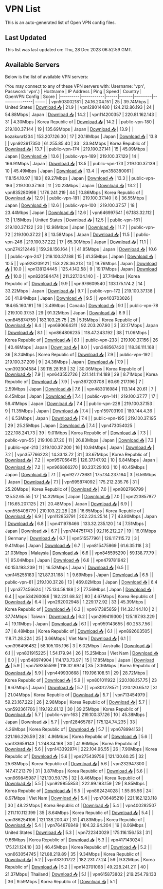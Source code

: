 # VPN List

This is an auto-generated list of Open VPN config files.

## Last Updated

This list was last updated on: Thu, 28 Dec 2023 06:52:59 GMT.

## Available Servers

Below is the list of available VPN servers:

(You may connect to any of these VPN servers with: Username: 'vpn', Password: 'vpn'.)
| Hostname | IP Address | Ping | Speed | Country | OpenVPN Config | Score |
|----------|------------|------|-------|---------|----------------| ----- |
| vpn503002181 | 24.16.204.151 | 25 | 39.74Mbps | United States | [Download 📥](./configs/server_0_US.ovpn) | 21.9 |
| vpn128014480 | 124.212.86.193 | 24 | 54.88Mbps | Japan | [Download 📥](./configs/server_1_JP.ovpn) | 14.2 |
| vpn114200357 | 220.81.162.143 | 31 | 4.30Mbps | Korea Republic of | [Download 📥](./configs/server_2_KR.ovpn) | 14.2 |
| public-vpn-180 | 219.100.37.144 | 19 | 135.69Mbps | Japan | [Download 📥](./configs/server_3_JP.ovpn) | 13.9 |
| kozakura1234 | 153.207.126.30 | 17 | 20.18Mbps | Japan | [Download 📥](./configs/server_4_JP.ovpn) | 13.8 |
| vpn923917350 | 61.255.85.40 | 33 | 33.94Mbps | Korea Republic of | [Download 📥](./configs/server_5_KR.ovpn) | 13.7 |
| public-vpn-174 | 219.100.37.141 | 15 | 45.09Mbps | Japan | [Download 📥](./configs/server_6_JP.ovpn) | 13.6 |
| public-vpn-169 | 219.100.37.129 | 14 | 166.91Mbps | Japan | [Download 📥](./configs/server_7_JP.ovpn) | 13.5 |
| public-vpn-173 | 219.100.37.139 | 10 | 45.49Mbps | Japan | [Download 📥](./configs/server_8_JP.ovpn) | 13.4 |
| vpn358380061 | 118.154.10.97 | 183 | 69.27Mbps | Japan | [Download 📥](./configs/server_9_JP.ovpn) | 13.3 |
| public-vpn-186 | 219.100.37.163 | 11 | 20.23Mbps | Japan | [Download 📥](./configs/server_10_JP.ovpn) | 13.2 |
| vpn835280998 | 1.176.241.219 | 44 | 10.86Mbps | Korea Republic of | [Download 📥](./configs/server_11_KR.ovpn) | 12.9 |
| public-vpn-181 | 219.100.37.140 | 8 | 36.55Mbps | Japan | [Download 📥](./configs/server_12_JP.ovpn) | 12.6 |
| public-vpn-100 | 219.100.37.57 | 18 | 23.44Mbps | Japan | [Download 📥](./configs/server_13_JP.ovpn) | 12.6 |
| vpn646997541 | 67.183.32.112 | 13 | 1.15Mbps | United States | [Download 📥](./configs/server_14_US.ovpn) | 12.5 |
| public-vpn-161 | 219.100.37.122 | 20 | 12.98Mbps | Japan | [Download 📥](./configs/server_15_JP.ovpn) | 11.7 |
| public-vpn-72 | 219.100.37.22 | 8 | 13.58Mbps | Japan | [Download 📥](./configs/server_16_JP.ovpn) | 11.5 |
| public-vpn-246 | 219.100.37.222 | 17 | 65.30Mbps | Japan | [Download 📥](./configs/server_17_JP.ovpn) | 11.1 |
| vpn274212446 | 159.28.156.164 | 1 | 41.85Mbps | Japan | [Download 📥](./configs/server_18_JP.ovpn) | 10.6 |
| public-vpn-247 | 219.100.37.188 | 15 | 41.35Mbps | Japan | [Download 📥](./configs/server_19_JP.ovpn) | 10.5 |
| vpn928209121 | 153.228.36.213 | 13 | 19.76Mbps | Japan | [Download 📥](./configs/server_20_JP.ovpn) | 10.0 |
| vpn138124445 | 125.4.142.58 | 9 | 19.17Mbps | Japan | [Download 📥](./configs/server_21_JP.ovpn) | 10.0 |
| vpn820584474 | 211.227.104.140 | - | 37.74Mbps | Korea Republic of | [Download 📥](./configs/server_22_KR.ovpn) | 9.9 |
| vpn976609540 | 133.175.174.2 | 14 | 33.22Mbps | Japan | [Download 📥](./configs/server_23_JP.ovpn) | 9.7 |
| public-vpn-172 | 219.100.37.138 | 30 | 41.84Mbps | Japan | [Download 📥](./configs/server_24_JP.ovpn) | 9.5 |
| vpn403703026 | 184.65.160.181 | 16 | 3.49Mbps | Canada | [Download 📥](./configs/server_25_CA.ovpn) | 9.1 |
| public-vpn-78 | 219.100.37.53 | 29 | 91.32Mbps | Japan | [Download 📥](./configs/server_26_JP.ovpn) | 8.9 |
| vpn845874759 | 183.103.25.75 | 25 | 5.15Mbps | Korea Republic of | [Download 📥](./configs/server_27_KR.ovpn) | 8.4 |
| vpn690664311 | 92.203.207.90 | 3 | 32.17Mbps | Japan | [Download 📥](./configs/server_28_JP.ovpn) | 8.1 |
| vpn864806235 | 118.47.243.192 | 38 | 11.06Mbps | Korea Republic of | [Download 📥](./configs/server_29_KR.ovpn) | 8.1 |
| public-vpn-233 | 219.100.37.156 | 26 | 40.48Mbps | Japan | [Download 📥](./configs/server_30_JP.ovpn) | 8.0 |
| vpn348567420 | 118.36.111.168 | 36 | 8.24Mbps | Korea Republic of | [Download 📥](./configs/server_31_KR.ovpn) | 7.9 |
| public-vpn-192 | 219.100.37.209 | 9 | 24.36Mbps | Japan | [Download 📥](./configs/server_32_JP.ovpn) | 7.9 |
| vpn392304584 | 39.115.28.159 | 32 | 30.06Mbps | Korea Republic of | [Download 📥](./configs/server_33_KR.ovpn) | 7.9 |
| vpn643552726 | 221.141.114.189 | 29 | 8.71Mbps | Korea Republic of | [Download 📥](./configs/server_34_KR.ovpn) | 7.9 |
| vpn367203708 | 60.69.217.196 | 7 | 2.59Mbps | Japan | [Download 📥](./configs/server_35_JP.ovpn) | 7.6 |
| vpn483016984 | 113.144.20.61 | 7 | 8.45Mbps | Japan | [Download 📥](./configs/server_36_JP.ovpn) | 7.4 |
| public-vpn-141 | 219.100.37.77 | 17 | 56.41Mbps | Japan | [Download 📥](./configs/server_37_JP.ovpn) | 7.4 |
| public-vpn-228 | 219.100.37.153 | 9 | 11.35Mbps | Japan | [Download 📥](./configs/server_38_JP.ovpn) | 7.4 |
| vpn159703190 | 180.144.4.36 | 4 | 6.53Mbps | Japan | [Download 📥](./configs/server_39_JP.ovpn) | 7.4 |
| public-vpn-195 | 219.100.37.195 | 29 | 25.25Mbps | Japan | [Download 📥](./configs/server_40_JP.ovpn) | 7.4 |
| vpn473054025 | 222.108.241.73 | 39 | 9.01Mbps | Korea Republic of | [Download 📥](./configs/server_41_KR.ovpn) | 7.3 |
| public-vpn-55 | 219.100.37.20 | 11 | 26.83Mbps | Japan | [Download 📥](./configs/server_42_JP.ovpn) | 7.3 |
| public-vpn-213 | 219.100.37.200 | 16 | 10.94Mbps | Japan | [Download 📥](./configs/server_43_JP.ovpn) | 7.2 |
| vpn357766223 | 14.33.13.72 | 31 | 33.67Mbps | Korea Republic of | [Download 📥](./configs/server_44_KR.ovpn) | 7.2 |
| vpn957056415 | 126.37.147.92 | 10 | 6.84Mbps | Japan | [Download 📥](./configs/server_45_JP.ovpn) | 7.2 |
| vpn966866270 | 60.237.29.103 | 10 | 40.45Mbps | Japan | [Download 📥](./configs/server_46_JP.ovpn) | 7.1 |
| vpn927773681 | 175.134.237.164 | 3 | 6.56Mbps | Japan | [Download 📥](./configs/server_47_JP.ovpn) | 7.1 |
| vpn595874092 | 175.212.235.76 | 31 | 25.20Mbps | Korea Republic of | [Download 📥](./configs/server_48_KR.ovpn) | 7.0 |
| vpn802766799 | 125.52.65.55 | 17 | 14.32Mbps | Japan | [Download 📥](./configs/server_49_JP.ovpn) | 7.0 |
| vpn223857877 | 116.65.207.125 | 21 | 20.48Mbps | Japan | [Download 📥](./configs/server_50_JP.ovpn) | 6.9 |
| vpn555408779 | 210.103.22.28 | 28 | 16.65Mbps | Korea Republic of | [Download 📥](./configs/server_51_KR.ovpn) | 6.9 |
| vpn112853791 | 202.224.25.14 | 7 | 43.80Mbps | Japan | [Download 📥](./configs/server_52_JP.ovpn) | 6.8 |
| vpn411978466 | 133.32.235.120 | 14 | 7.51Mbps | Japan | [Download 📥](./configs/server_53_JP.ovpn) | 6.7 |
| vpn744751743 | 92.116.212.27 | 19 | 16.01Mbps | Germany | [Download 📥](./configs/server_54_DE.ovpn) | 6.7 |
| vpn515577961 | 126.117.115.72 | 3 | 9.41Mbps | Japan | [Download 📥](./configs/server_55_JP.ovpn) | 6.7 |
| vpn815475869 | 61.6.35.118 | 3 | 21.03Mbps | Malaysia | [Download 📥](./configs/server_56_MY.ovpn) | 6.6 |
| vpn845595290 | 59.138.77.79 | 1 | 95.04Mbps | Japan | [Download 📥](./configs/server_57_JP.ovpn) | 6.6 |
| vpn479781942 | 60.153.193.239 | 11 | 16.52Mbps | Japan | [Download 📥](./configs/server_58_JP.ovpn) | 6.5 |
| vpn145255183 | 121.87.31.168 | 1 | 9.69Mbps | Japan | [Download 📥](./configs/server_59_JP.ovpn) | 6.5 |
| public-vpn-81 | 219.100.37.28 | 13 | 469.02Mbps | Japan | [Download 📥](./configs/server_60_JP.ovpn) | 6.4 |
| vpn377456624 | 175.134.58.188 | 2 | 77.56Mbps | Japan | [Download 📥](./configs/server_61_JP.ovpn) | 6.4 |
| vpn534260086 | 182.231.68.52 | 80 | 4.67Mbps | Korea Republic of | [Download 📥](./configs/server_62_KR.ovpn) | 6.4 |
| vpn262002948 | 1.229.172.92 | 33 | 45.39Mbps | Korea Republic of | [Download 📥](./configs/server_63_KR.ovpn) | 6.2 |
| vpn617385659 | 114.32.144.110 | 2 | 37.74Mbps | Taiwan | [Download 📥](./configs/server_64_TW.ovpn) | 6.2 |
| vpn299419300 | 125.197.93.229 | 4 | 19.11Mbps | Japan | [Download 📥](./configs/server_65_JP.ovpn) | 6.1 |
| vpn959143655 | 60.253.7.56 | 37 | 8.48Mbps | Korea Republic of | [Download 📥](./configs/server_66_KR.ovpn) | 6.1 |
| vpn892603505 | 118.71.28.224 | 25 | 3.66Mbps | Viet Nam | [Download 📥](./configs/server_67_VN.ovpn) | 6.1 |
| vpn396496482 | 58.105.105.196 | 3 | 6.02Mbps | Australia | [Download 📥](./configs/server_68_AU.ovpn) | 6.1 |
| vpn831915225 | 1.54.179.94 | 26 | 15.25Mbps | Viet Nam | [Download 📥](./configs/server_69_VN.ovpn) | 6.0 |
| vpn548974904 | 114.173.73.97 | 15 | 17.85Mbps | Japan | [Download 📥](./configs/server_70_JP.ovpn) | 5.9 |
| vpn759355599 | 118.32.69.14 | 35 | 3.16Mbps | Korea Republic of | [Download 📥](./configs/server_71_KR.ovpn) | 5.9 |
| vpn449930668 | 119.196.108.51 | 29 | 28.72Mbps | Korea Republic of | [Download 📥](./configs/server_72_KR.ovpn) | 5.9 |
| vpn801011922 | 220.108.157.75 | 23 | 9.67Mbps | Japan | [Download 📥](./configs/server_73_JP.ovpn) | 5.7 |
| vpn801278571 | 220.120.65.12 | 31 | 21.04Mbps | Korea Republic of | [Download 📥](./configs/server_74_KR.ovpn) | 5.7 |
| vpn713454979 | 59.23.167.222 | 26 | 2.98Mbps | Korea Republic of | [Download 📥](./configs/server_75_KR.ovpn) | 5.7 |
| vpn592361706 | 119.192.61.12 | 30 | 39.25Mbps | Korea Republic of | [Download 📥](./configs/server_76_KR.ovpn) | 5.7 |
| public-vpn-163 | 219.100.37.126 | 10 | 45.38Mbps | Japan | [Download 📥](./configs/server_77_JP.ovpn) | 5.7 |
| vpn128465787 | 175.124.74.235 | 33 | 4.26Mbps | Korea Republic of | [Download 📥](./configs/server_78_KR.ovpn) | 5.7 |
| vpn678994153 | 221.166.226.59 | 28 | 4.96Mbps | Korea Republic of | [Download 📥](./configs/server_79_KR.ovpn) | 5.6 |
| vpn133659143 | 1.248.34.168 | 30 | 41.86Mbps | Korea Republic of | [Download 📥](./configs/server_80_KR.ovpn) | 5.6 |
| vpn143392974 | 222.104.96.55 | 26 | 7.90Mbps | Korea Republic of | [Download 📥](./configs/server_81_KR.ovpn) | 5.6 |
| vpn275439756 | 121.130.60.25 | 32 | 25.63Mbps | Korea Republic of | [Download 📥](./configs/server_82_KR.ovpn) | 5.6 |
| vpn232947300 | 147.47.213.79 | 31 | 3.87Mbps | Korea Republic of | [Download 📥](./configs/server_83_KR.ovpn) | 5.6 |
| vpn969845987 | 121.130.50.175 | 32 | 8.46Mbps | Korea Republic of | [Download 📥](./configs/server_84_KR.ovpn) | 5.5 |
| vpn929855853 | 222.99.193.159 | 29 | 8.85Mbps | Korea Republic of | [Download 📥](./configs/server_85_KR.ovpn) | 5.5 |
| vpn862424028 | 1.55.65.56 | 24 | 8.97Mbps | Viet Nam | [Download 📥](./configs/server_86_VN.ovpn) | 5.4 |
| vpn706485210 | 221.162.123.118 | 30 | 48.22Mbps | Korea Republic of | [Download 📥](./configs/server_87_KR.ovpn) | 5.4 |
| vpn400282507 | 211.110.112.199 | 35 | 8.64Mbps | Korea Republic of | [Download 📥](./configs/server_88_KR.ovpn) | 5.4 |
| vpn386254106 | 121.138.200.47 | 31 | 41.83Mbps | Korea Republic of | [Download 📥](./configs/server_89_KR.ovpn) | 5.4 |
| vpn764876849 | 104.32.64.204 | 19 | 8.06Mbps | United States | [Download 📥](./configs/server_90_US.ovpn) | 5.3 |
| vpn722340029 | 175.116.156.153 | 31 | 9.66Mbps | Korea Republic of | [Download 📥](./configs/server_91_KR.ovpn) | 5.3 |
| vpn417143024 | 175.121.124.10 | 33 | 46.45Mbps | Korea Republic of | [Download 📥](./configs/server_92_KR.ovpn) | 5.2 |
| vpn663054745 | 121.88.219.89 | 35 | 9.34Mbps | Korea Republic of | [Download 📥](./configs/server_93_KR.ovpn) | 5.2 |
| vpn133101722 | 182.231.77.24 | 59 | 9.32Mbps | Korea Republic of | [Download 📥](./configs/server_94_KR.ovpn) | 5.2 |
| vpn143701068 | 49.228.241.211 | 40 | 21.37Mbps | Thailand | [Download 📥](./configs/server_95_TH.ovpn) | 5.1 |
| vpn615873802 | 219.254.79.133 | 36 | 9.59Mbps | Korea Republic of | [Download 📥](./configs/server_96_KR.ovpn) | 5.1 |
